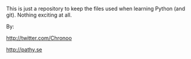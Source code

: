 This is just a repository to keep the files used when learning Python (and git). Nothing exciting at all.


By:

http://twitter.com/Chronoo 

http://pathy.se
   
